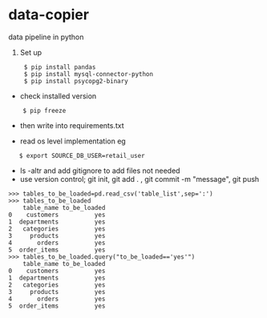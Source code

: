 # data-copier
 data pipeline in python

1. Set up
   ```
    $ pip install pandas
    $ pip install mysql-connector-python
    $ pip install psycopg2-binary
    ```
- check installed version
```
    $ pip freeze
```
- then write into requirements.txt

- read os level implementation eg
```
   $ export SOURCE_DB_USER=retail_user
```
- ls -altr and add gitignore to add files not needed 
- use version control; git init, git add . , git commit -m "message", git push

```buildoutcfg
>>> tables_to_be_loaded=pd.read_csv('table_list',sep=':')
>>> tables_to_be_loaded
    table_name to_be_loaded
0    customers          yes
1  departments          yes
2   categories          yes
3     products          yes
4       orders          yes
5  order_items          yes
>>> tables_to_be_loaded.query("to_be_loaded=='yes'")
    table_name to_be_loaded
0    customers          yes
1  departments          yes
2   categories          yes
3     products          yes
4       orders          yes
5  order_items          yes

```
